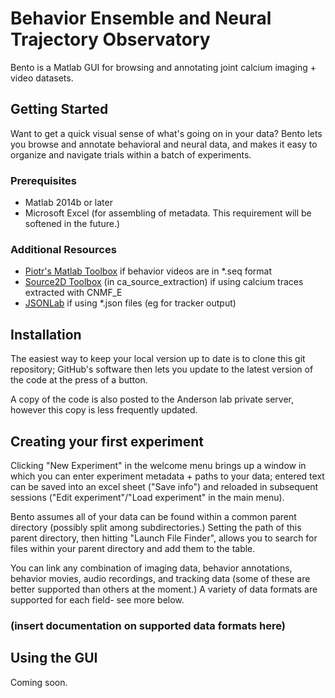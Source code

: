 # **B**ehavior **E**nsemble and **N**eural **T**rajectory **O**bservatory

Bento is a Matlab GUI for browsing and annotating joint calcium imaging + video datasets.

## Getting Started

Want to get a quick visual sense of what's going on in your data? Bento lets you browse and annotate behavioral and neural data, and makes it easy to organize and navigate trials within a batch of experiments.

### Prerequisites
* Matlab 2014b or later
* Microsoft Excel (for assembling of metadata. This requirement will be softened in the future.)

### Additional Resources
* [Piotr's Matlab Toolbox](https://pdollar.github.io/toolbox/) if behavior videos are in *.seq format
* [Source2D Toolbox](https://github.com/zhoupc/CNMF_E) (in ca_source_extraction) if using calcium traces extracted with CNMF_E
* [JSONLab](https://github.com/fangq/jsonlab) if using *.json files (eg for tracker output)

## Installation
The easiest way to keep your local version up to date is to clone this git repository; GitHub's software then lets you update to the latest version of the code at the press of a button.

A copy of the code is also posted to the Anderson lab private server, however this copy is less frequently updated.

## Creating your first experiment
Clicking "New Experiment" in the welcome menu brings up a window in which you can enter experiment metadata + paths to your data; entered text can be saved into an excel sheet ("Save info") and reloaded in subsequent sessions ("Edit experiment"/"Load experiment" in the main menu).

Bento assumes all of your data can be found within a common parent directory (possibly split among subdirectories.) Setting the path of this parent directory, then hitting "Launch File Finder", allows you to search for files within your parent directory and add them to the table.

You can link any combination of imaging data, behavior annotations, behavior movies, audio recordings, and tracking data (some of these are better supported than others at the moment.) A variety of data formats are supported for each field- see more below.

### (insert documentation on supported data formats here)

## Using the GUI
Coming soon.
